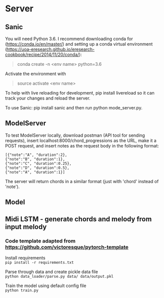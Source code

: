 # Server

## Sanic

You will need Python 3.6. I recommend downloading conda for (https://conda.io/en/master/) and setting up a conda virtual environment (https://uoa-eresearch.github.io/eresearch-cookbook/recipe/2014/11/20/conda/):

> conda create -n \<env name\> python=3.6

Activate the environment with

> source activate \<env name\>

To help with live reloading for development, pip install livereload so it can track your changes and reload the server.

To use Sanic: pip install sanic and then run python mode_server.py.

## ModelServer

To test ModelServer locally, download postman (API tool for sending requests),
insert localhost:8000/chord_progressions as the URL, make it a POST request,
and insert notes as the request body in the following format:

    [{"note":"A", "duration":2},
    {"note":"B", "duration":1},
    {"note":"C", "duration":0.25},
    {"note":"D", "duration":0.5},
    {"note":"A", "duration":1}]

The server will return chords in a similar format (just with 'chord' instead
of 'note').

## Model
## Midi LSTM - generate chords and melody from input melody
### Code template adapted from https://github.com/victoresque/pytorch-template


Install requirements<br />
`pip install -r requirements.txt`


Parse through data and create pickle data file<br />
`python data_loader/parse.py data/ data/output.pkl`



Train the model using default config file<br />
`python train.py`

